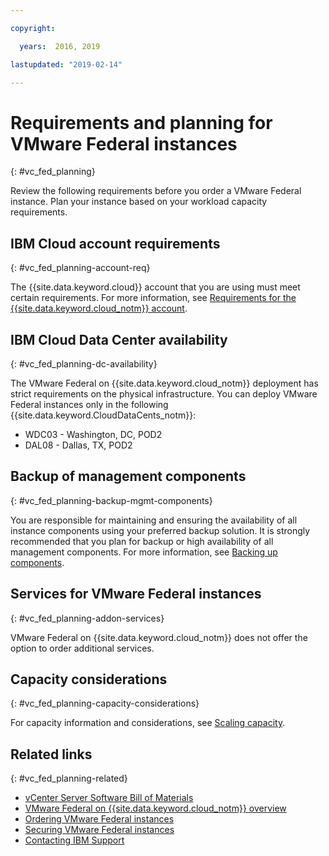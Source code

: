 ```yaml
---

copyright:

  years:  2016, 2019

lastupdated: "2019-02-14"

---
```


# Requirements and planning for VMware Federal instances
{: #vc_fed_planning}

Review the following requirements before you order a VMware Federal instance. Plan your instance based on your workload capacity requirements.

## IBM Cloud account requirements
{: #vc_fed_planning-account-req}

The {{site.data.keyword.cloud}} account that you are using must meet certain requirements. For more information, see [Requirements for the {{site.data.keyword.cloud_notm}} account](/docs/services/vmwaresolutions/vmonic?topic=vmware-solutions-slaccountrequirement).

## IBM Cloud Data Center availability
{: #vc_fed_planning-dc-availability}

The VMware Federal on {{site.data.keyword.cloud_notm}} deployment has strict requirements on the physical infrastructure. You can deploy VMware Federal instances only in the following {{site.data.keyword.CloudDataCents_notm}}:
- WDC03 - Washington, DC, POD2
- DAL08 - Dallas, TX, POD2

## Backup of management components
{: #vc_fed_planning-backup-mgmt-components}

You are responsible for maintaining and ensuring the availability of all instance components using your preferred backup solution. It is strongly recommended that you plan for backup or high availability of all management components. For more information, see [Backing up components](/docs/services/vmwaresolutions/archiref/solution?topic=vmware-solutions-solution_backingup).

## Services for VMware Federal instances
{: #vc_fed_planning-addon-services}

VMware Federal on {{site.data.keyword.cloud_notm}} does not offer the option to order additional services.

## Capacity considerations
{: #vc_fed_planning-capacity-considerations}

For capacity information and considerations, see [Scaling capacity](/docs/services/vmwaresolutions/archiref/solution?topic=vmware-solutions-solution_scaling).

## Related links
{: #vc_fed_planning-related}

* [vCenter Server Software Bill of Materials](/docs/services/vmwaresolutions/vcenter?topic=vmware-solutions-vc_bom)
* [VMware Federal on {{site.data.keyword.cloud_notm}} overview](/docs/services/vmwaresolutions/vcenter?topic=vmware-solutions-vc_fed_overview)
* [Ordering VMware Federal instances](/docs/services/vmwaresolutions/vcenter?topic=vmware-solutions-ordering-vmware-federal-instances)
* [Securing VMware Federal instances](/docs/services/vmwaresolutions/vcenter?topic=vmware-solutions-securing-vmware-federal-instances)
* [Contacting IBM Support](/docs/services/vmwaresolutions/vmonic?topic=vmware-solutions-trbl_support)

